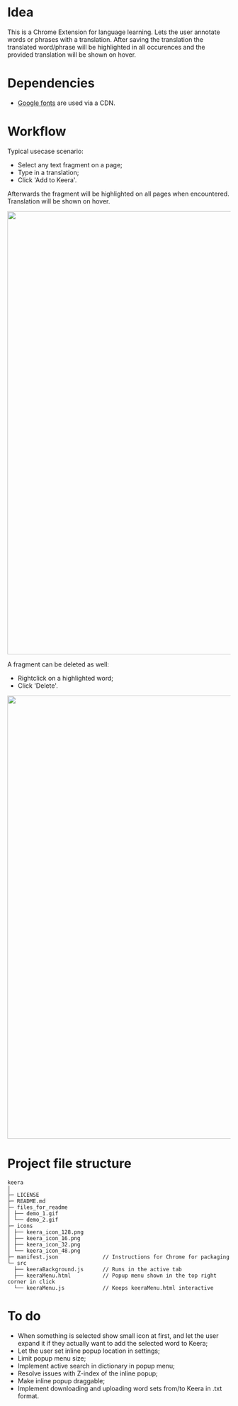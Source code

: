 # Idea

This is a Chrome Extension for language learning. Lets the user annotate words or phrases with a translation. After saving the translation the translated word/phrase will be highlighted in all occurences and the provided translation will be shown on hover.

# Dependencies

- [Google fonts](https://fonts.google.com/) are used via a CDN.

# Workflow

Typical usecase scenario:

- Select any text fragment on a page;
- Type in a translation;
- Click 'Add to Keera'.

Afterwards the fragment will be highlighted on all pages when encountered. Translation will be shown on hover.

<img src="files_for_readme/demo_1.gif"
     width="1000" style="max-width: 100%;"/>

A fragment can be deleted as well:

- Rightclick on a highlighted word;
- Click 'Delete'.

<img src="files_for_readme/demo_2.gif"
     width="1000" style="max-width: 100%;"/>

# Project file structure
```
keera
│
├─ LICENSE
├─ README.md
├─ files_for_readme
│ ├── demo_1.gif
│ └── demo_2.gif
├─ icons
│ ├── keera_icon_128.png
│ ├── keera_icon_16.png
│ ├── keera_icon_32.png
│ └── keera_icon_48.png
├─ manifest.json              // Instructions for Chrome for packaging
└─ src
  ├── keeraBackground.js      // Runs in the active tab
  ├── keeraMenu.html          // Popup menu shown in the top right corner in click
  └── keeraMenu.js            // Keeps keeraMenu.html interactive
```

# To do

- When something is selected show small icon at first, and let the user expand it if they actually want to add the selected word to Keera;
- Let the user set inline popup location in settings;
- Limit popup menu size;
- Implement active search in dictionary in popup menu;
- Resolve issues with Z-index of the inline popup;
- Make inline popup draggable;
- Implement downloading and uploading word sets from/to Keera in .txt format.
